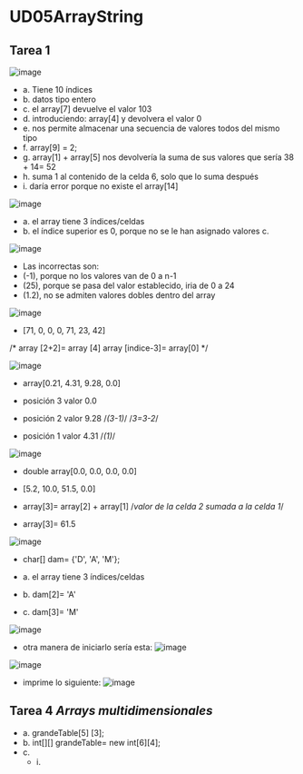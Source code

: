 # UD05ArrayString

## Tarea 1

![image](https://github.com/Programacion2023SabrineBouragba/UD05ArrayString/assets/146069628/a8aa6986-a73d-4280-96a3-335ead2d3fb5)

- a. Tiene 10 índices
- b. datos tipo entero
- c. el array[7] devuelve el valor 103
- d. introduciendo: array[4] y devolvera el valor 0
- e. nos permite almacenar una secuencia de valores todos del mismo tipo
- f. array[9] = 2;
- g. array[1] + array[5] nos devolvería la suma de sus valores que sería 38 + 14= 52
- h. suma 1 al contenido de la celda 6, solo que lo suma después
- i. daría error porque no existe el array[14]


![image](https://github.com/Programacion2023SabrineBouragba/UD05ArrayString/assets/146069628/bfd0eb27-2a41-4dc2-a0a4-36632128f8e7)
- a. el array tiene 3 índices/celdas
- b. el índice superior es 0, porque no se le han asignado valores
c. 


![image](https://github.com/Programacion2023SabrineBouragba/UD05ArrayString/assets/146069628/083d91c2-ae42-4a3f-817d-5905099a54e0)

- Las incorrectas son:
- (-1), porque no los valores van de 0 a n-1
- (25), porque se pasa del valor establecido, iria de 0 a 24
- (1.2), no se admiten valores dobles dentro del array


![image](https://github.com/Programacion2023SabrineBouragba/UD05ArrayString/assets/146069628/869ff5b5-2a85-4e89-bc66-d3b0d0960033)

- [71, 0, 0, 0, 71, 23, 42]

/*
array [2+2]= array [4]
array [indice-3]= array[0]
*/


![image](https://github.com/Programacion2023SabrineBouragba/UD05ArrayString/assets/146069628/ebdbb3aa-6a7d-4b82-a1f5-76d86604e2dd)

- array[0.21, 4.31, 9.28, 0.0]

- posición 3 valor 0.0
- posición 2 valor 9.28 /*(3-1)*/
/*3=3-2*/
- posición 1 valor 4.31 /*(1)*/


![image](https://github.com/Programacion2023SabrineBouragba/UD05ArrayString/assets/146069628/66f87cdd-4356-4ee8-b1ed-9061e3194309)

- double array[0.0, 0.0, 0.0, 0.0]

- [5.2, 10.0, 51.5, 0.0]

- array[3]= array[2] + array[1] /*valor de la celda 2 sumada a la celda 1*/
- array[3]= 61.5


![image](https://github.com/Programacion2023SabrineBouragba/UD05ArrayString/assets/146069628/977e6c41-411e-4660-9ccd-7a8d06a97765)

- char[] dam= {'D', 'A', 'M'};

- a. el array tiene 3 índices/celdas
- b. dam[2]= 'A'
- c. dam[3]= 'M'


![image](https://github.com/Programacion2023SabrineBouragba/UD05ArrayString/assets/146069628/26ce2424-7e6c-45c2-b3e6-e49c182ce822)

- otra manera de iniciarlo sería esta:
![image](https://github.com/Programacion2023SabrineBouragba/UD05ArrayString/assets/146069628/e5b0acfc-72e0-41d8-bb48-a686acd4ebdc)


![image](https://github.com/Programacion2023SabrineBouragba/UD05ArrayString/assets/146069628/9b4dc235-f4a0-423e-9f77-8f004148f51c)

- imprime lo siguiente:
![image](https://github.com/Programacion2023SabrineBouragba/UD05ArrayString/assets/146069628/31d27198-7f72-4657-a966-4bb57221a4b9)




## **Tarea 4**  *Arrays multidimensionales*

- a. grandeTable[5] [3];
- b. int[][] grandeTable= new int[6][4];
- c.
  - i. 
